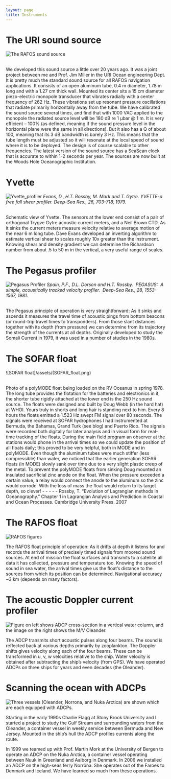 ```yaml
---
layout: page
title: Instruments
---
```


# The URI sound source
![The RAFOS sound source](/assets/SourceDrawing.png)
<p><br>We developed this sound source a little over 20 years ago. It was a joint project between me and Prof. Jim Miller in the URI Ocean engineering Dept. It is pretty much the standard sound source for all RAFOS navigation applications. It consists of an open aluminum tube, 0.4 m diameter, 1.78 m long and with a 1.27 cm thick wall. Mounted its center sits a 15 cm diameter piezo-electric monopole transducer that vibrates radially with a center frequency of 262 Hz. These vibrations set up resonant pressure oscillations that radiate primarily horizontally away from the tube. We have calibrated the sound source several times, and find that with 1000 VAC applied to the monopole the radiated source level will be 180 dB re 1 μbar @ 1 m. It is very efficient – 100% (as defined, meaning if the sound pressure level in the horizontal plane were the same in all directions). But it also has a Q of about 100, meaning that its 3 dB bandwidth is barely 3 Hz. This means that the tube length must be adjusted so it will resonate at the local speed of sound where it is to be deployed. The design is of course scalable to other frequencies. The latest version of the sound source has a SeaScan clock that is accurate to within 1-2 seconds per year. The sources are now built at the Woods Hole Oceanographic Institution.</p>

# Yvette
![Yvette_profiler](/assets/Yvette.001.png)
*Evans, D., H.T. Rossby, M. Mark and T. Gytre.  YVETTE-a free fall shear profiler.  Deep-Sea Res., 26, 703-718, 1979.*
<p><br>Schematic view of Yvette. The sensors at the lower end consist of a pair of orthogonal Trygve Gytre acoustic current meters, and a Neil Brown CTD. As it sinks the current meters measure velocity relative to average motion of the near 6 m long tube. Dave Evans developed an inverting algorithm to estimate vertical shear to scales roughly 10x greater than the instrument. Knowing shear and density gradient we can determine the Richardson number from about .5 to 50 m in the vertical, a very useful range of scales.</p>

# The Pegasus profiler
![Pegasus Profiler](/assets/PegasusProfiler.png)
*Spain, P.F., D.L. Dorson and H.T. Rossby.  PEGASUS:  A simple, acoustically tracked velocity profiler.  Deep-Sea Res., 28, 1553-1567, 1981.*
<p><br>The Pegasus principle of operation is very straightforward: As it sinks and ascends it measures the travel time of acoustic pings from bottom beacons (or round-trip travel times to transponders). From those slant distances together with its depth (from pressure) we can determine from its trajectory the strength of the currents at all depths. Originally developed to study the Somali Current in 1979, it was used in a number of studies in the 1980s.</p>

# The SOFAR float
![SOFAR float]/assets/(SOFAR_float.png)
<p><br>Photo of a polyMODE float being loaded on the RV Oceanus in spring 1978. The long tube provides the flotation for the batteries and electronics in it, the shorter tube rigidly attached at the lower end is the 250 Hz sound source. The floats were designed and built by Doug Webb (in the hard hat) at WHOI. Yours truly in shorts and long hair is standing next to him. Every 8 hours the floats emitted a 1.523 Hz swept FM signal over 80 seconds. The signals were received at SOFAR hydrophones I had instrumented at Bermuda, the Bahamas, Grand Turk (see blog) and Puerto Rico. The signals were recorded both digitally for later analysis and in visual form for real-time tracking of the floats. During the main field program an observer at the stations would phone in the arrival times so we could update the position of all floats daily; this proved to be very helpful, both in MODE and in polyMODE. Even though the aluminum tubes were much stiffer (less compressible) than water, we noticed that the earlier generation SOFAR floats (in MODE) slowly sank over time due to a very slight plastic creep of the metal. To prevent the polyMODE floats from sinking Doug mounted an insulated sacrificial zinc anode on the float. When the pressure exceeded a certain value, a relay would connect the anode to the aluminum so the zinc would corrode. With the loss of mass the float would return to its target depth, so clever! 
- - - - -
Rossby, T.  “Evolution of Lagrangian methods in Oceanography.”  Chapter 1 in Lagrangian Analysis and Prediction in Coastal and Ocean Processes. Cambridge University Press. 2007


  
# The RAFOS float
![RAFOS figures](/assets/RAFOScombo2.png)
<p>The RAFOS float principle of operation: As it drifts at depth it listens for and records the arrival times of precisely timed signals from moored sound sources. At end of mission the float surfaces and transmits to a satellite all data it has collected, pressure and temperature too. Knowing the speed of sound in sea water, the arrival times give us the float’s distance to the sources from which its position can be determined. Navigational accuracy ~3 km (depends on many factors).</p>

# The acoustic Doppler current profiler
![Figure on left shows ADCP cross-section in a vertical water column, and the image on the right shows the M/V Oleander.](/assets/ADCPinstrument.png)
<p>The ADCP transmits short acoustic pulses along four beams. The sound is reflected back at various depths primarily by zooplankton. The Doppler shifts gives velocity along each of the four beams. These can be transformed in u, v, w velocities relative to the ship. Water velocity is obtained after subtracting the ship’s velocity (from GPS). We have operated ADCPs on three ships for years and even decades (the Oleander).</p>

# Scanning the ocean with ADCPs
![Three vessels (Oleander, Norrona, and Nuka Arctica) are shown which are each equipped with ADCPs.](/assets/ADCPships.png)
<p>Starting in the early 1990s Charlie Flagg at Stony Brook University and I started a project to study the Gulf Stream and surrounding waters from the Oleander, a container vessel in weekly service between Bermuda and New Jersey. Mounted in the ship’s hull the ADCP profiles currents along the route.</p>

<p>In 1999 we teamed up with Prof. Martin Mork at the University of Bergen to operate an ADCP on the Nuka Arctica, a container vessel operating between Nuuk in Greenland and Aalborg in Denmark. In 2006 we installed an ADCP on the high-seas ferry Norröna. She operates out of the Faroes to Denmark and Iceland. We have learned so much from these operations.</p>




